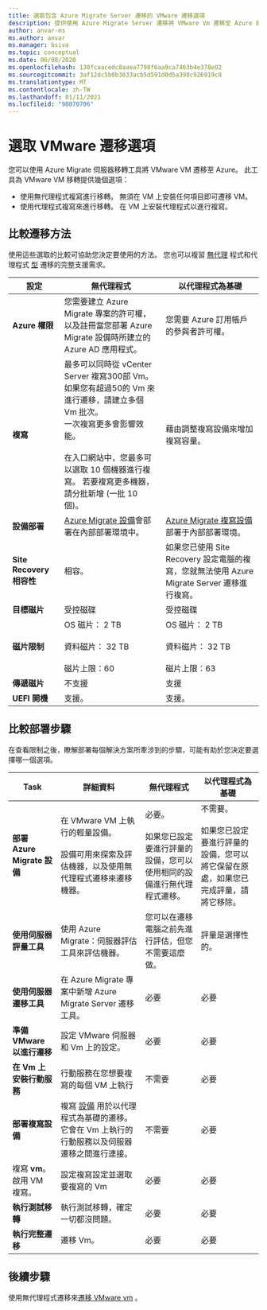 ```yaml
---
title: 選取包含 Azure Migrate Server 遷移的 VMware 遷移選項
description: 提供使用 Azure Migrate Server 遷移將 VMware Vm 遷移至 Azure 的選項總覽
author: anvar-ms
ms.author: anvar
ms.manager: bsiva
ms.topic: conceptual
ms.date: 06/08/2020
ms.openlocfilehash: 130fcaacedc8aaea7790f6aa9ca7463b4e378e02
ms.sourcegitcommit: 3af12dc5b0b3833acb5d591d0d5a398c926919c8
ms.translationtype: MT
ms.contentlocale: zh-TW
ms.lasthandoff: 01/11/2021
ms.locfileid: "98070706"
---
```

# <a name="select-a-vmware-migration-option"></a>選取 VMware 遷移選項

您可以使用 Azure Migrate 伺服器移轉工具將 VMware VM 遷移至 Azure。 此工具為 VMware VM 移轉提供幾個選項：

- 使用無代理程式複寫進行移轉。 無須在 VM 上安裝任何項目即可遷移 VM。
- 使用代理程式複寫來進行移轉。 在 VM 上安裝代理程式以進行複寫。


## <a name="compare-migration-methods"></a>比較遷移方法

使用這些選取的比較可協助您決定要使用的方法。 您也可以複習 [無代理](migrate-support-matrix-vmware-migration.md#agentless-migration) 程式和代理程式 [型](migrate-support-matrix-vmware-migration.md#agent-based-migration) 遷移的完整支援需求。

**設定** | **無代理程式** | **以代理程式為基礎**
--- | --- | ---
**Azure 權限** | 您需要建立 Azure Migrate 專案的許可權，以及註冊當您部署 Azure Migrate 設備時所建立的 Azure AD 應用程式。 | 您需要 Azure 訂用帳戶的參與者許可權。 
**複寫** | 最多可以同時從 vCenter Server 複寫300部 Vm。<br/> 如果您有超過50的 Vm 來進行遷移，請建立多個 Vm 批次。<br/> 一次複寫更多會影響效能。<br/><br/> 在入口網站中，您最多可以選取 10 個機器進行複寫。 若要複寫更多機器，請分批新增 (一批 10 個)。| 藉由調整複寫設備來增加複寫容量。
**設備部署** | [Azure Migrate 設備](migrate-appliance.md)會部署在內部部署環境中。 | [Azure Migrate 複寫設備](migrate-replication-appliance.md)部署于內部部署環境。
**Site Recovery 相容性** | 相容。 | 如果您已使用 Site Recovery 設定電腦的複寫，您就無法使用 Azure Migrate Server 遷移進行複寫。
**目標磁片** | 受控磁碟 | 受控磁碟
**磁片限制** | OS 磁片： 2 TB<br/><br/> 資料磁片： 32 TB<br/><br/> 磁片上限：60 | OS 磁片： 2 TB<br/><br/> 資料磁片： 32 TB<br/><br/> 磁片上限：63
**傳遞磁片** | 不支援 | 支援
**UEFI 開機** | 支援。 | 支援。

## <a name="compare-deployment-steps"></a>比較部署步驟

在查看限制之後，瞭解部署每個解決方案所牽涉到的步驟，可能有助於您決定要選擇哪一個選項。

**Task** | **詳細資料** |**無代理程式** | **以代理程式為基礎**
--- | --- | --- | ---
**部署 Azure Migrate 設備** | 在 VMware VM 上執行的輕量設備。<br/><br/> 設備可用來探索及評估機器，以及使用無代理程式遷移來遷移機器。 | 必要。<br/><br/> 如果您已設定要進行評量的設備，您可以使用相同的設備進行無代理程式遷移。 | 不需要。<br/><br/> 如果您已設定要進行評量的設備，您可以將它保留在原處，如果您已完成評量，請將它移除。
**使用伺服器評量工具** | 使用 Azure Migrate：伺服器評估工具來評估機器。 | 您可以在遷移電腦之前先進行評估，但您不需要這麼做。 | 評量是選擇性的。
**使用伺服器遷移工具** | 在 Azure Migrate 專案中新增 Azure Migrate Server 遷移工具。 | 必要 | 必要
**準備 VMware 以進行遷移** | 設定 VMware 伺服器和 Vm 上的設定。 | 必要 | 必要
**在 Vm 上安裝行動服務** | 行動服務在您想要複寫的每個 VM 上執行 | 不需要 | 必要
**部署複寫設備** | 複寫 [設備](migrate-replication-appliance.md) 用於以代理程式為基礎的遷移。 它會在 Vm 上執行的行動服務以及伺服器遷移之間進行連接。 | 不需要 | 必要
複寫 **vm**。 啟用 VM 複寫。 | 設定複寫設定並選取要複寫的 Vm | 必要 | 必要
**執行測試移轉** | 執行測試移轉，確定一切都沒問題。 | 必要 | 必要
**執行完整遷移** | 遷移 Vm。 | 必要 | 必要



## <a name="next-steps"></a>後續步驟

使用無代理程式遷移來[遷移 VMware vm](tutorial-migrate-vmware.md) 。



